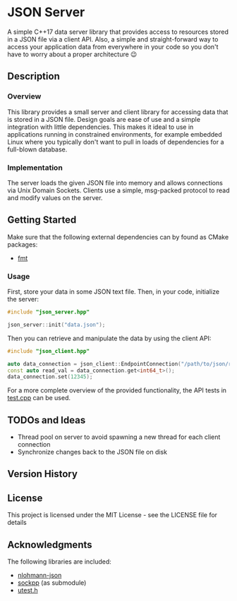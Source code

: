 # JSON Server

A simple C++17 data server library that provides access to resources stored in a JSON file via a client API.
Also, a simple and straight-forward way to access your application data from everywhere in your code so you don't
have to worry about a proper architecture :wink:

## Description

### Overview

This library provides a small server and client library for accessing data that is stored in a JSON file.
Design goals are ease of use and a simple integration with little dependencies. This makes it ideal to use
in applications running in constrained environments, for example embedded Linux where you typically don't want
to pull in loads of dependencies for a full-blown database.

### Implementation

The server loads the given JSON file into memory and allows connections via Unix Domain Sockets. Clients use
a simple, msg-packed protocol to read and modify values on the server.

## Getting Started

Make sure that the following external dependencies can by found as CMake packages:
* [fmt](https://github.com/fmtlib/fmt)

### Usage
First, store your data in some JSON text file. Then, in your code, initialize the server:

```cpp
#include "json_server.hpp"

json_server::init("data.json");
```

Then you can retrieve and manipulate the data by using the client API:

```cpp
#include "json_client.hpp"

auto data_connection = json_client::EndpointConnection("/path/to/json/resource");
const auto read_val = data_connection.get<int64_t>();
data_connection.set(12345);
```

For a more complete overview of the provided functionality, the API tests in [test.cpp](test/test.cpp) can be used.

## TODOs and Ideas

* Thread pool on server to avoid spawning a new thread for each client connection
* Synchronize changes back to the JSON file on disk

## Version History



## License

This project is licensed under the MIT License - see the LICENSE file for details

## Acknowledgments

The following libraries are included:
* [nlohmann-json](https://github.com/nlohmann/json)
* [sockpp](https://github.com/fpagliughi/sockpp) (as submodule)
* [utest.h](https://github.com/sheredom/utest.h)
